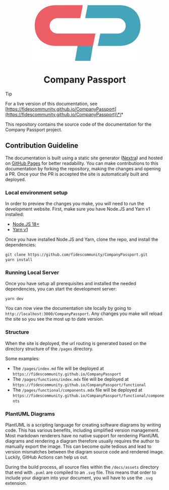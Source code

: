 <div align="center">
   <img src="public/logo.png" alt="Company Passport Logo" height="176px" />
</div>

<h1 align="center"><b>Company Passport</b></h1>

> [!TIP]
> For a live version of this documentation, see [https://fidescommunity.github.io/CompanyPassport](https://fidescommunity.github.io/CompanyPassport)\*\*

This repository contains the source code of the documentation for the Company Passport project.

## Contribution Guideline

The documentation is built using a static site generator ([Nextra](https://nextra.site/)) and hosted on [GitHub Pages](https://pages.github.com/) for better readability. You can make contributions to this documentation by forking the repository, making the changes and opening a PR. Once your the PR is accepted the site is automatically built and deployed.

### Local environment setup

In order to preview the changes you make, you will need to run the development website. First, make sure you have Node.JS and Yarn v1 installed:

- [Node.JS 18+](https://nodejs.org/en/download)
- [Yarn v1](https://classic.yarnpkg.com/lang/en/docs/install)

Once you have installed Node.JS and Yarn, clone the repo, and install the dependencies:

```console
git clone https://github.com/fidescommunity/CompanyPassport.git
yarn install
```

### Running Local Server

Once you have setup all prerequisites and installed the needed dependencies, you can start the development server:

```console
yarn dev
```

You can now view the documentation site locally by going to `http://localhost:3000/CompanyPassport`. Any changes you make will reload the site so you see the most up to date version.

### Structure

When the site is deployed, the url routing is generated based on the directory structure of the `/pages` directory.

Some examples:

- The `/pages/index.md` file will be deployed at `https://fidescommunity.github.io/CompanyPassport`
- The `/pages/functions/index.mdx` file will be deployed at `https://fidescommunity.github.io/CompanyPassport/functional`
- The `/pages/functional/components.mdx` file will be deployed at `https://fidescommunity.github.io/CompanyPassport/functional/components`

### PlantUML Diagrams

PlantUML is a scripting language for creating software diagrams by writing code. This has various benefits, including simplified version management. Most markdown renderers have no native support for rendering PlantUML diagrams and rendering a diagram therefore usually requires the author to manually export the image. This can become quite tedious and lead to version mismatches between the diagram source code and rendered image. Luckily, GitHub Actions can help us out.

During the build process, all source files within the `/docs/assets` directory that end with `.puml` are compiled to an `.svg` file. This means that order to include your diagram into your document, you will have to use the `.svg` extension.
